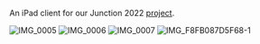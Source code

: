 An iPad client for our Junction 2022 [project](https://github.com/jaakaappi/junction-2022).


![IMG_0005](https://user-images.githubusercontent.com/1549989/200163684-a7010b32-41ca-4f08-bbcf-25386d50a679.PNG)
![IMG_0006](https://user-images.githubusercontent.com/1549989/200163693-fc3c44c3-6495-4858-aa54-23c9c3a78120.jpg)
![IMG_0007](https://user-images.githubusercontent.com/1549989/200163689-de73b9cf-fb22-4a29-83b9-85c8696fc3d0.PNG)
![IMG_F8FB087D5F68-1](https://user-images.githubusercontent.com/1549989/200163698-5dac83c1-9b81-4036-8876-213c230fe94a.jpeg)

